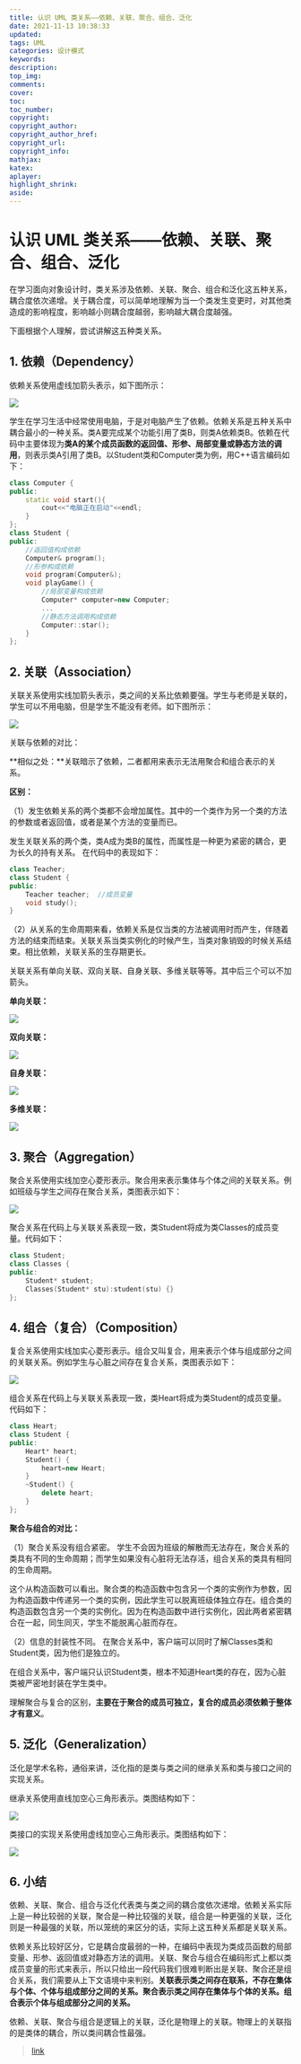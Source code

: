 ```yaml
---
title: 认识 UML 类关系——依赖、关联、聚合、组合、泛化
date: 2021-11-13 10:38:33
updated:
tags: UML
categories: 设计模式
keywords: 
description:
top_img:
comments:
cover:
toc:
toc_number:
copyright:
copyright_author:
copyright_author_href:
copyright_url:
copyright_info:
mathjax:
katex:
aplayer:
highlight_shrink:
aside:
---
```


# 认识 UML 类关系——依赖、关联、聚合、组合、泛化

在学习面向对象设计时，类关系涉及依赖、关联、聚合、组合和泛化这五种关系，耦合度依次递增。关于耦合度，可以简单地理解为当一个类发生变更时，对其他类造成的影响程度，影响越小则耦合度越弱，影响越大耦合度越强。

下面根据个人理解，尝试讲解这五种类关系。

## 1. 依赖（Dependency）

依赖关系使用虚线加箭头表示，如下图所示：

![](https://cdn.jsdelivr.net/gh/mbfjllybl/pictures-bed/202111131605854.png)

学生在学习生活中经常使用电脑，于是对电脑产生了依赖。依赖关系是五种关系中耦合最小的一种关系。类A要完成某个功能引用了类B，则类A依赖类B。依赖在代码中主要体现为**类A的某个成员函数的返回值、形参、局部变量或静态方法的调用**，则表示类A引用了类B。以Student类和Computer类为例，用C++语言编码如下：

```c++
class Computer {
public:
	static void start(){
		cout<<"电脑正在启动"<<endl;
	} 
};
class Student {
public:
	//返回值构成依赖
	Computer& program();
	//形参构成依赖
	void program(Computer&);
	void playGame() {
		//局部变量构成依赖
		Computer* computer=new Computer;
		...
		//静态方法调用构成依赖
		Computer::star();
	}
};
```

##  2. 关联（Association）

关联关系使用实线加箭头表示，类之间的关系比依赖要强。学生与老师是关联的，学生可以不用电脑，但是学生不能没有老师。如下图所示：

![](https://cdn.jsdelivr.net/gh/mbfjllybl/pictures-bed/202111131608357.png)

关联与依赖的对比：

**相似之处：**关联暗示了依赖，二者都用来表示无法用聚合和组合表示的关系。

**区别：**

（1）发生依赖关系的两个类都不会增加属性。其中的一个类作为另一个类的方法的参数或者返回值，或者是某个方法的变量而已。

发生关联关系的两个类，类A成为类B的属性，而属性是一种更为紧密的耦合，更为长久的持有关系。 在代码中的表现如下：

```c++
class Teacher;
class Student {
public:
	Teacher teacher;  //成员变量
	void study();
}	
```

（2）从关系的生命周期来看，依赖关系是仅当类的方法被调用时而产生，伴随着方法的结束而结束。关联关系当类实例化的时候产生，当类对象销毁的时候关系结束。相比依赖，关联关系的生存期更长。

关联关系有单向关联、双向关联、自身关联、多维关联等等。其中后三个可以不加箭头。

**单向关联：**

![](https://cdn.jsdelivr.net/gh/mbfjllybl/pictures-bed/202111131612496.png)

**双向关联：**

![](https://cdn.jsdelivr.net/gh/mbfjllybl/pictures-bed/202111131614494.png)

**自身关联：**

![](https://cdn.jsdelivr.net/gh/mbfjllybl/pictures-bed/202111131614697.png)

**多维关联：**

![](https://cdn.jsdelivr.net/gh/mbfjllybl/pictures-bed/202111131614079.png)

## 3. 聚合（Aggregation）

聚合关系使用实线加空心菱形表示。聚合用来表示集体与个体之间的关联关系。例如班级与学生之间存在聚合关系，类图表示如下：

![](https://cdn.jsdelivr.net/gh/mbfjllybl/pictures-bed/202111131615721.png)

聚合关系在代码上与关联关系表现一致，类Student将成为类Classes的成员变量。代码如下：

```c++
class Student;
class Classes {
public:
    Student* student; 
	Classes(Student* stu):student(stu) {}
};
```

## 4. 组合（复合）（Composition）

复合关系使用实线加实心菱形表示。组合又叫复合，用来表示个体与组成部分之间的关联关系。例如学生与心脏之间存在复合关系，类图表示如下：

![](https://cdn.jsdelivr.net/gh/mbfjllybl/pictures-bed/202111131617274.png)

组合关系在代码上与关联关系表现一致，类Heart将成为类Student的成员变量。代码如下：

```c++
class Heart;
class Student {
public:
    Heart* heart; 
	Student() {
		heart=new Heart;
	}
	~Student() {
		delete heart;
	}
};
```

**聚合与组合的对比：**

（1）聚合关系没有组合紧密。
学生不会因为班级的解散而无法存在，聚合关系的类具有不同的生命周期；而学生如果没有心脏将无法存活，组合关系的类具有相同的生命周期。

这个从构造函数可以看出。聚合类的构造函数中包含另一个类的实例作为参数，因为构造函数中传递另一个类的实例，因此学生可以脱离班级体独立存在。组合类的构造函数包含另一个类的实例化。因为在构造函数中进行实例化，因此两者紧密耦合在一起，同生同灭，学生不能脱离心脏而存在。

（2）信息的封装性不同。
在聚合关系中，客户端可以同时了解Classes类和Student类，因为他们是独立的。

在组合关系中，客户端只认识Student类，根本不知道Heart类的存在，因为心脏类被严密地封装在学生类中。

理解聚合与复合的区别，**主要在于聚合的成员可独立，复合的成员必须依赖于整体才有意义**。

## 5. 泛化（Generalization）

泛化是学术名称，通俗来讲，泛化指的是类与类之间的继承关系和类与接口之间的实现关系。

继承关系使用直线加空心三角形表示。类图结构如下：

![](https://cdn.jsdelivr.net/gh/mbfjllybl/pictures-bed/202111131621539.png)

类接口的实现关系使用虚线加空心三角形表示。类图结构如下：

![](https://cdn.jsdelivr.net/gh/mbfjllybl/pictures-bed/202111131621920.png)

## 6. 小结

依赖、关联、聚合、组合与泛化代表类与类之间的耦合度依次递增。依赖关系实际上是一种比较弱的关联，聚合是一种比较强的关联，组合是一种更强的关联，泛化则是一种最强的关联，所以笼统的来区分的话，实际上这五种关系都是关联关系。

依赖关系比较好区分，它是耦合度最弱的一种，在编码中表现为类成员函数的局部变量、形参、返回值或对静态方法的调用。关联、聚合与组合在编码形式上都以类成员变量的形式来表示，所以只给出一段代码我们很难判断出是关联、聚合还是组合关系，我们需要从上下文语境中来判别。**关联表示类之间存在联系，不存在集体与个体、个体与组成部分之间的关系。聚合表示类之间存在集体与个体的关系。组合表示个体与组成部分之间的关系。**

依赖、关联、聚合与组合是逻辑上的关联，泛化是物理上的关联。物理上的关联指的是类体的耦合，所以类间耦合性最强。


> [link](https://blog.csdn.net/K346K346/article/details/59582926)

